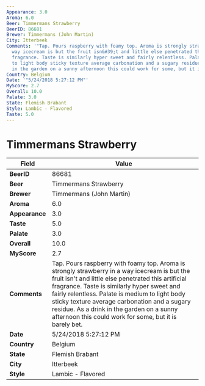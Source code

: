 ```yaml
---
Appearance: 3.0
Aroma: 6.0
Beer: Timmermans Strawberry
BeerID: 86681
Brewer: Timmermans (John Martin)
City: Itterbeek
Comments: '"Tap. Pours raspberry with foamy top. Aroma is strongly strawberry in a
  way icecream is but the fruit isn&#39;t and little else penetrated this artificial
  fragrance. Taste is similarly hyper sweet and fairly relentless. Palate is medium
  to light body sticky texture average carbonation and a sugary residue. As a drink
  in the garden on a sunny afternoon this could work for some, but it is barely bet.  "'
Country: Belgium
Date: '"5/24/2018 5:27:12 PM"'
MyScore: 2.7
Overall: 10.0
Palate: 3.0
State: Flemish Brabant
Style: Lambic - Flavored
Taste: 5.0
---
```


# Timmermans Strawberry

| Field         | Value |
|---------------|-------|
| **BeerID** | 86681 |
| **Beer** | Timmermans Strawberry |
| **Brewer** | Timmermans (John Martin) |
| **Aroma** | 6.0 |
| **Appearance** | 3.0 |
| **Taste** | 5.0 |
| **Palate** | 3.0 |
| **Overall** | 10.0 |
| **MyScore** | 2.7 |
| **Comments** | Tap. Pours raspberry with foamy top. Aroma is strongly strawberry in a way icecream is but the fruit isn&#39;t and little else penetrated this artificial fragrance. Taste is similarly hyper sweet and fairly relentless. Palate is medium to light body sticky texture average carbonation and a sugary residue. As a drink in the garden on a sunny afternoon this could work for some, but it is barely bet.   |
| **Date** | 5/24/2018 5:27:12 PM |
| **Country** | Belgium |
| **State** | Flemish Brabant |
| **City** | Itterbeek |
| **Style** | Lambic - Flavored |
